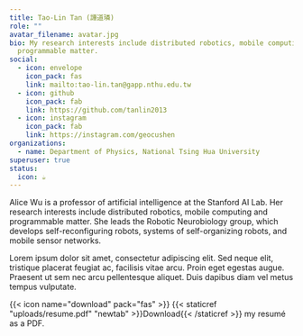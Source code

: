 ```yaml
---
title: Tao-Lin Tan (譚道璘)
role: ""
avatar_filename: avatar.jpg
bio: My research interests include distributed robotics, mobile computing and
  programmable matter.
social:
  - icon: envelope
    icon_pack: fas
    link: mailto:tao-lin.tan@gapp.nthu.edu.tw
  - icon: github
    icon_pack: fab
    link: https://github.com/tanlin2013
  - icon: instagram
    icon_pack: fab
    link: https://instagram.com/geocushen
organizations:
  - name: Department of Physics, National Tsing Hua University
superuser: true
status:
  icon: ☕️
---
```


Alice Wu is a professor of artificial intelligence at the Stanford AI Lab. Her research interests include distributed robotics, mobile computing and programmable matter. She leads the Robotic Neurobiology group, which develops self-reconfiguring robots, systems of self-organizing robots, and mobile sensor networks.

Lorem ipsum dolor sit amet, consectetur adipiscing elit. Sed neque elit, tristique placerat feugiat ac, facilisis vitae arcu. Proin eget egestas augue. Praesent ut sem nec arcu pellentesque aliquet. Duis dapibus diam vel metus tempus vulputate.

{{< icon name="download" pack="fas" >}} {{< staticref "uploads/resume.pdf" "newtab" >}}Download{{< /staticref >}} my resumé as a PDF.
